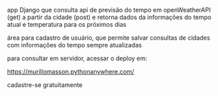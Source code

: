app Django que consulta api de previsão do tempo em openWeatherAPI (get) a partir da cidade (post)
e retorna dados da informações do tempo atual e temperatura para os próximos dias

área para cadastro de usuário, que permite salvar consultas de cidades com informações do tempo sempre atualizadas

para consultar em servidor, acessar o deploy em:

https://murillomasson.pythonanywhere.com/

cadastre-se gratuitamente

